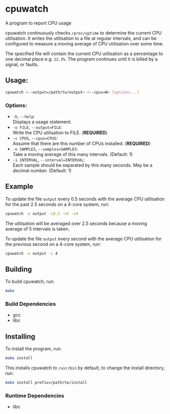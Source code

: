 # cpuwatch
A program to report CPU usage

cpuwatch continuously checks `/proc/uptime` to determine the current CPU
utilisation. It writes the utilisation to a file at regular intervals, and can
be configured to measure a moving average of CPU utilisation over some time.

The specified file will contain the current CPU utilisation as a percentage to
one decimal place e.g. `12.3%`. The program continues until it is killed by a
signal, or faults.

## Usage:

```sh
cpuwatch <--output=/path/to/output> <--cpus=N> [options...]
```

### Options:
- `-h`, `--help`:\
  Displays a usage statement.
- `-o FILE`, `--output=FILE`:\
  Write the CPU utilisation to FILE. (__REQUIRED__)
- `-c CPUS`, `--cpus=CPUS`:\
  Assume that there are this number of CPUs installed. (__REQUIRED__)
- `-n SAMPLES`, `--samples=SAMPLES`:\
  Take a moving average of this many intervals. (Default: 1)
- `-i INTERVAL`, `--interval=INTERVAL`:\
  Each sample should be separated by this many seconds. May be a decimal
  number. (Default: 1)

## Example

To update the file `output` every 0.5 seconds with the average CPU utilisation
for the past 2.5 seconds on a 4-core system, run:

```sh
cpuwatch -o output -i0.5 -n5 -c4
```

The utilisation will be averaged over 2.5 seconds because a moving average of 5
intervals is taken.

To update the file `output` every second with the average CPU utilisation for
the previous second on a 4-core system, run:

```sh
cpuwatch -o output -c 4
```

## Building

To build cpuwatch, run:

```sh
make
```

### Build Dependencies

- gcc
- libc

## Installing

To install the program, run:

```sh
make install
```

This installs cpuwatch to `/usr/bin` by default, to change the install
directory, run:

```sh
make install prefix=/path/to/install
```

### Runtime Dependencies

- libc
